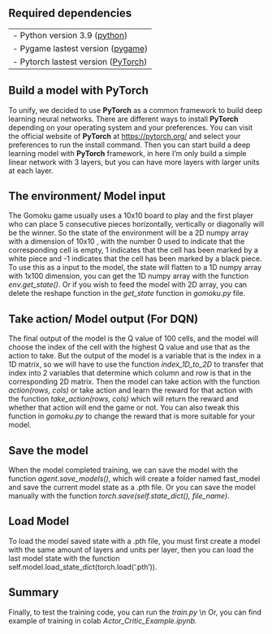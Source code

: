 ## Required dependencies
<table>
  <tr>
    <td>
    - Python version 3.9 (<a href="https://www.python.org/">python</a>)
    </td>
  </tr>
    <td>
      - Pygame lastest version (<a href="https://www.pygame.org/">pygame</a>)
    </td>
  <tr>
    <td>
      - Pytorch lastest version (<a href="https://pytorch.org/">PyTorch</a>)
    </td>
  </tr>
</table>

## Build a model with PyTorch

To unify, we decided to use **PyTorch** as a common framework to build deep learning neural networks. There are different ways to install **PyTorch** depending on your operating system and your preferences. You can visit the official website of **PyTorch** at https://pytorch.org/ and select your preferences to run the install command. Then you can start build a deep learning model with **PyTorch** framework, in here I’m only build a simple linear network with 3 layers, but you can have more layers with larger units at each layer.

## The environment/ Model input

The Gomoku game usually uses a 10x10 board to play and the first player who can place 5 consecutive pieces horizontally, vertically or diagonally will be the winner. So the state of the environment will be a 2D numpy array with a dimension of 10x10 , with the number 0 used to indicate that the corresponding cell is empty, 1 indicates that the cell has been marked by a white piece and -1 indicates that the cell has been marked by a black piece. To use this as a input to the model, the state will flatten to a 1D numpy array with 1x100 dimension, you can get the 1D numpy array with the function *env.get_state()*. Or if you wish to feed the model with 2D array, you can delete the reshape function in the *get_state* function in *gomoku.py* file.

## Take action/ Model output (For DQN)

The final output of the model is the Q value of 100 cells, and the model will choose the index of the cell with the highest Q value and use that as the action to take. But the output of the model is a variable that is the index in a 1D matrix, so we will have to use the function *index_1D_to_2D* to transfer that index into 2 variables that determine which column and row is that in the corresponding 2D matrix. Then the model can take action with the function *action(rows, cols)* or take action and learn the reward for that action with the function *take_action(rows, cols)* which will return the reward and whether that action will end the game or not. You can also tweak this function in *gomoku.py* to change the reward that is more suitable for your model.

## Save the model

When the model completed training, we can save the model with the function *agent.save_models()*, which will create a folder named fast_model and save the current model state as a .pth file. Or you can save the model manually with the function *torch.save(self.state_dict(), file_name)*.

## Load Model

To load the model saved state with a .pth file, you must first create a model with the same amount of layers and units per layer, then you can load the last model state with the function self.model.load_state_dict(torch.load(‘.pth’)). 

## Summary
Finally, to test the training code, you can run the *train.py* \n
Or, you can find example of training in colab *Actor_Critic_Example.ipynb.*
